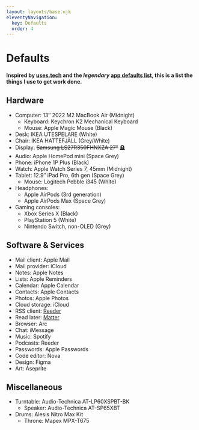 ```yaml
---
layout: layouts/base.njk
eleventyNavigation:
  key: Defaults
  order: 4
---
```


# Defaults

#### Inspired by [uses.tech](https://uses.tech/) and the *legendary* [app defaults list](https://defaults.rknight.me/), this is a list the things I use to get work done.

## Hardware

- Computer: 13″ 2022 M2 MacBook Air (Midnight)
	- Keyboard: Keychron K2 Mechanical Keyboard
	- Mouse: Apple Magic Mouse (Black)
- Desk: IKEA UTESPELARE (White)
- Chair: IKEA HATTEFJÄLL (Grey/White)
- Display: ~~Samsung LS27R350FHNXZA 27″~~ 🪦
- Audio: Apple HomePod mini (Space Grey)
- Phone: iPhone 1P Plus (Black)
- Watch: Apple Watch Series 7, 45mm (Midnight)
- Tablet: 12.9″ iPad Pro, 6th gen (Space Grey)
	- Mouse: Logitech Pebble i345 (White)
- Headphones:
	- Apple AirPods (3rd generation)
	- Apple AirPods Max (Space Grey)
- Gaming consoles:
	- Xbox Series X (Black)
	- PlayStation 5 (White)
	- Nintendo Switch, non-OLED (Grey)

## Software & Services

- Mail client: Apple Mail
- Mail provider: iCloud
- Notes: Apple Notes
- Lists: Apple Reminders
- Calendar: Apple Calendar
- Contacts: Apple Contacts
- Photos: Apple Photos
- Cloud storage: iCloud
- RSS client: [Reeder](https://www.reederapp.com/)
- Read later: [Matter](#)
- Browser: Arc
- Chat: iMessage
- Music: Spotify
- Podcasts: Reeder
- Passwords: Apple Passwords
- Code editor: Nova
- Design: Figma
- Art: Aseprite

## Miscellaneous

- Turntable: Audio-Technica AT-LP60XSPBT-BK
	- Speaker: Audio-Technica AT-SP65XBT
- Drums: Alesis Nitro Max Kit
	- Throne: Mapex MPX-T675
